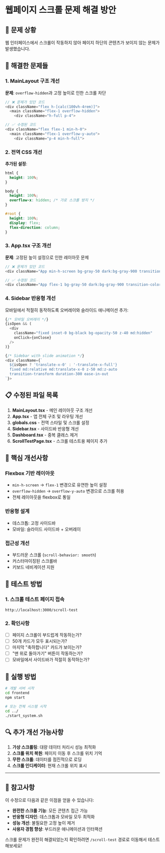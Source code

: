 # 웹페이지 스크롤 문제 해결 방안

## 🚀 문제 상황
웹 인터페이스에서 스크롤이 작동하지 않아 페이지 하단의 콘텐츠가 보이지 않는 문제가 발생했습니다.

## 🔧 해결한 문제들

### 1. MainLayout 구조 개선
**문제**: `overflow-hidden`과 고정 높이로 인한 스크롤 차단
```typescript
// ❌ 문제가 있던 코드
<div className="flex h-[calc(100vh-4rem)]">
  <main className="flex-1 overflow-hidden">
    <div className="h-full p-4">

// ✅ 수정된 코드  
<div className="flex flex-1 min-h-0">
  <main className="flex-1 overflow-y-auto">
    <div className="p-4 min-h-full">
```

### 2. 전역 CSS 개선
**추가된 설정**:
```css
html {
  height: 100%;
}

body {
  height: 100%;
  overflow-x: hidden; /* 가로 스크롤 방지 */
}

#root {
  height: 100%;
  display: flex;
  flex-direction: column;
}
```

### 3. App.tsx 구조 개선
**문제**: 고정된 높이 설정으로 인한 레이아웃 문제
```typescript
// ❌ 문제가 있던 코드
<div className="App min-h-screen bg-gray-50 dark:bg-gray-900 transition-colors">

// ✅ 수정된 코드
<div className="App flex-1 bg-gray-50 dark:bg-gray-900 transition-colors flex flex-col">
```

### 4. Sidebar 반응형 개선
모바일에서 적절히 동작하도록 오버레이와 슬라이드 애니메이션 추가:
```typescript
{/* 모바일 오버레이 */}
{isOpen && (
  <div 
    className="fixed inset-0 bg-black bg-opacity-50 z-40 md:hidden"
    onClick={onClose}
  />
)}

{/* Sidebar with slide animation */}
<div className={`
  ${isOpen ? 'translate-x-0' : '-translate-x-full'}
  fixed md:relative md:translate-x-0 z-50 md:z-auto
  transition-transform duration-300 ease-in-out
`}>
```

## 📋 수정된 파일 목록

1. **MainLayout.tsx** - 메인 레이아웃 구조 개선
2. **App.tsx** - 앱 전체 구조 및 라우팅 개선
3. **globals.css** - 전역 스타일 및 스크롤 설정
4. **Sidebar.tsx** - 사이드바 반응형 개선
5. **Dashboard.tsx** - 중복 클래스 제거
6. **ScrollTestPage.tsx** - 스크롤 테스트용 페이지 추가

## 🎯 핵심 개선사항

### Flexbox 기반 레이아웃
- `min-h-screen` → `flex-1` 변경으로 유연한 높이 설정
- `overflow-hidden` → `overflow-y-auto` 변경으로 스크롤 허용
- 전체 레이아웃을 flexbox로 통일

### 반응형 설계
- 데스크톱: 고정 사이드바
- 모바일: 슬라이드 사이드바 + 오버레이

### 접근성 개선
- 부드러운 스크롤 (`scroll-behavior: smooth`)
- 커스터마이징된 스크롤바
- 키보드 네비게이션 지원

## 🧪 테스트 방법

### 1. 스크롤 테스트 페이지 접속
```
http://localhost:3000/scroll-test
```

### 2. 확인사항
- [ ] 페이지 스크롤이 부드럽게 작동하는가?
- [ ] 50개 카드가 모두 표시되는가?
- [ ] 마지막 "축하합니다" 카드가 보이는가?
- [ ] "맨 위로 돌아가기" 버튼이 작동하는가?
- [ ] 모바일에서 사이드바가 적절히 동작하는가?

## 🚀 실행 방법

```bash
# 개발 서버 시작
cd frontend
npm start

# 또는 전체 시스템 시작
cd ../
./start_system.sh
```

## 🔍 추가 개선 가능사항

1. **가상 스크롤링**: 대량 데이터 처리시 성능 최적화
2. **스크롤 위치 복원**: 페이지 이동 후 스크롤 위치 기억
3. **무한 스크롤**: 데이터를 점진적으로 로딩
4. **스크롤 인디케이터**: 현재 스크롤 위치 표시

---

## 📝 참고사항

이 수정으로 다음과 같은 이점을 얻을 수 있습니다:

- **완전한 스크롤 기능**: 모든 콘텐츠 접근 가능
- **반응형 디자인**: 데스크톱과 모바일 모두 최적화
- **성능 개선**: 불필요한 고정 높이 제거
- **사용자 경험 향상**: 부드러운 애니메이션과 인터랙션

스크롤 문제가 완전히 해결되었는지 확인하려면 `/scroll-test` 경로로 이동해서 테스트해보세요!